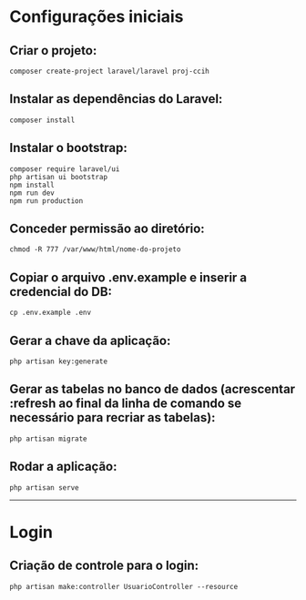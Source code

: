 # Configurações iniciais

## Criar o projeto:
```
composer create-project laravel/laravel proj-ccih
```

## Instalar as dependências do Laravel:
```
composer install
```

## Instalar o bootstrap:
```
composer require laravel/ui
php artisan ui bootstrap
npm install
npm run dev
npm run production
```

## Conceder permissão ao diretório:
```
chmod -R 777 /var/www/html/nome-do-projeto
```

## Copiar o arquivo .env.example e inserir a credencial do DB:
```
cp .env.example .env
```

## Gerar a chave da aplicação:
```
php artisan key:generate
```

## Gerar as tabelas no banco de dados (acrescentar :refresh ao final da linha de comando se necessário para recriar as tabelas):
```
php artisan migrate
```

## Rodar a aplicação:
```
php artisan serve
```

<hr>

# Login

## Criação de controle para o login:
```
php artisan make:controller UsuarioController --resource
```

